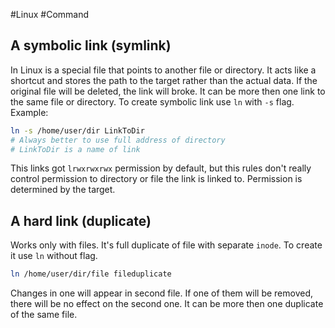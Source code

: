#Linux #Command 
## A symbolic link (symlink) 
In Linux is a special file that points to another file or directory. It acts like a shortcut and stores the path to the target rather than the actual data. If the original file will be deleted, the link will broke. It can be more then one link to the same file or directory.
To create symbolic link use `ln` with `-s` flag. Example:
```bash
ln -s /home/user/dir LinkToDir
# Always better to use full address of directory
# LinkToDir is a name of link
```
This links got `lrwxrwxrwx` permission by default, but this rules don't really control permission to directory or file the link is linked to.  Permission is determined by the target.
## A hard link (duplicate)
Works only with files. It's full duplicate of file with separate `inode`. To create it use `ln` without flag.
```bash
ln /home/user/dir/file fileduplicate
```
Changes in one will appear in second file. If one of them will be removed, there will be no effect on the second one. It can be more then one duplicate of the same file.